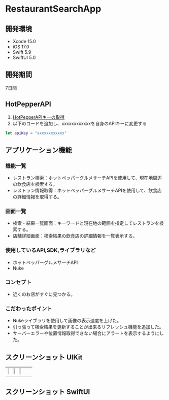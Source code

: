# RestaurantSearchApp

## 開発環境
- Xcode 15.0
- iOS 17.0
- Swift 5.9
- SwiftUI 5.0

## 開発期間
7日間

## HotPepperAPI
1. [HotPepperAPIキーの取得](https://webservice.recruit.co.jp/register/)
2. 以下のコードを追加し、xxxxxxxxxxxxを自身のAPIキーに変更する
```APIKey.swift
let apiKey = "xxxxxxxxxxxx"
```
## アプリケーション機能

### 機能一覧
- レストラン検索：ホットペッパーグルメサーチAPIを使用して、現在地周辺の飲食店を検索する。
- レストラン情報取得：ホットペッパーグルメサーチAPIを使用して、飲食店の詳細情報を取得する。

### 画面一覧
- 検索・結果一覧画面：キーワードと現在地の範囲を指定してレストランを検索する。
- 店舗詳細画面：検索結果の飲食店の詳細情報を一覧表示する。

### 使用しているAPI,SDK,ライブラリなど
- ホットペッパーグルメサーチAPI
- Nuke

### コンセプト
- 近くのお店がすぐに見つかる。

### こだわったポイント
- Nukeライブラリを使用して画像の表示速度を上げた。
- 引っ張って検索結果を更新することが出来るリフレッシュ機能を追加した。
- サーバーエラーや位置情報取得できない場合にアラートを表示するようにした。

## スクリーンショット UIKit
<table>
  <tr>
    <td>
      <img src="https://github.com/k20rs141/OmikujiApp/assets/90810018/453aac02-ef1e-4903-abda-ee10c8927293" width="20%">
      <img src="https://github.com/k20rs141/OmikujiApp/assets/90810018/1e069063-a8d1-42d3-a9cc-3f33e4602d43" width="20%">
      <img src="https://github.com/k20rs141/OmikujiApp/assets/90810018/234cc774-f0cc-40f9-a27b-0f07cbd02b0a" width="20%">
    </td>
  </tr>
</table>

## スクリーンショット SwiftUI

